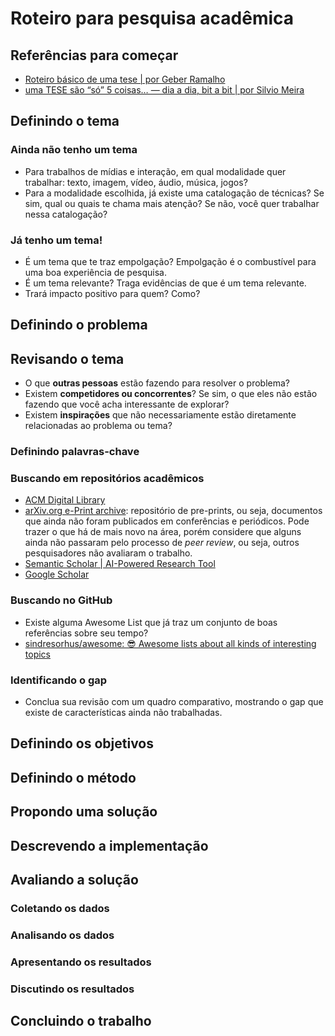 # Roteiro para pesquisa acadêmica

## Referências para começar

* [Roteiro básico de uma tese | por Geber Ramalho](roteiro_geber.md)
* [uma TESE são “só” 5 coisas… — dia a dia, bit a bit | por Silvio Meira](https://silvio.meira.com/uma-tese-sao-so-5-coisas/) 

## Definindo o tema

### Ainda não tenho um tema

* Para trabalhos de mídias e interação, em qual modalidade quer trabalhar: texto, imagem, vídeo, áudio, música, jogos?
* Para a modalidade escolhida, já existe uma catalogação de técnicas? Se sim, qual ou quais te chama mais atenção? Se não, você quer trabalhar nessa catalogação?

### Já tenho um tema!

* É um tema que te traz empolgação? Empolgação é o combustível para uma boa experiência de pesquisa.
* É um tema relevante? Traga evidências de que é um tema relevante.
* Trará impacto positivo para quem? Como?

## Definindo o problema

## Revisando o tema

* O que **outras pessoas** estão fazendo para resolver o problema?
* Existem **competidores ou concorrentes**? Se sim, o que eles não estão fazendo que você acha interessante de explorar?
* Existem **inspirações** que não necessariamente estão diretamente relacionadas ao problema ou tema?

### Definindo palavras-chave

### Buscando em repositórios acadêmicos

* [ACM Digital Library](https://dl.acm.org/)
* [arXiv.org e-Print archive](https://arxiv.org/): repositório de pre-prints, ou seja, documentos que ainda não foram publicados em conferências e periódicos. Pode trazer o que há de mais novo na área, porém considere que alguns ainda não passaram pelo processo de _peer review_, ou seja, outros pesquisadores não avaliaram o trabalho. 
* [Semantic Scholar | AI-Powered Research Tool](https://www.semanticscholar.org/)
* [Google Scholar](https://scholar.google.com/) 

### Buscando no GitHub

* Existe alguma Awesome List que já traz um conjunto de boas referências sobre seu tempo?
* [sindresorhus/awesome: 😎 Awesome lists about all kinds of interesting topics](https://github.com/sindresorhus/awesome) 

### Identificando o gap

* Conclua sua revisão com um quadro comparativo, mostrando o gap que existe de características ainda não trabalhadas.

## Definindo os objetivos

## Definindo o método

## Propondo uma solução

## Descrevendo a implementação 

## Avaliando a solução

### Coletando os dados

### Analisando os dados

### Apresentando os resultados

### Discutindo os resultados

## Concluindo o trabalho

